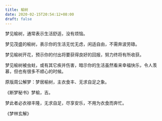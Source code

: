 ```yaml
---
title: 榆树
date: 2020-02-15T20:54:12+08:00
draft: false
---
```


梦见榆树，通常表示生活舒适，没有烦恼。

梦见茂盛的榆树，表示你的生活无忧无虑，闲适自由，不需奔波劳碌。

梦见榆树开花，预示你的付出将要获得良好的回报，努力终将有所收获。

梦见榆树被虫蛀，或有其它疾并伤害，暗示你的生活虽然看来幸福快乐，令人羡慕，但也有很多不顺心的时候。

原版周公解梦：梦居榆树，主衣食丰、无求自足之象。

《断梦秘书》梦榆，吉。

梦此者必衣禄丰隆，无求自足，尽享安乐，不用为衣食而奔忙。

《梦林玄解》